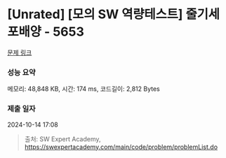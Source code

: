 # [Unrated] [모의 SW 역량테스트] 줄기세포배양 - 5653 

[문제 링크](https://swexpertacademy.com/main/code/problem/problemDetail.do?contestProbId=AWXRJ8EKe48DFAUo) 

### 성능 요약

메모리: 48,848 KB, 시간: 174 ms, 코드길이: 2,812 Bytes

### 제출 일자

2024-10-14 17:08



> 출처: SW Expert Academy, https://swexpertacademy.com/main/code/problem/problemList.do